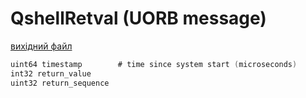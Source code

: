 # QshellRetval (UORB message)



[вихідний файл](https://github.com/PX4/PX4-Autopilot/blob/main/msg/QshellRetval.msg)

```c
uint64 timestamp        # time since system start (microseconds)
int32 return_value
uint32 return_sequence

```
